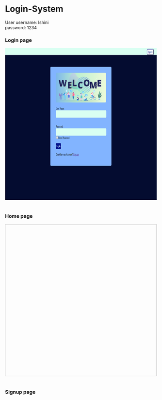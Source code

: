 # Login-System

User username: Ishini <br>password: 1234<br>

<h3>Login page</h3>
<img src="https://github.com/Ishini0818/Login-System/blob/9b5dc3d004dbada54abff994a43aebe82db06868/ScreenShots/login.png" width="500px"; height="500px"><br><br>
<h3>Home page</h3>
<img scr="https://github.com/Ishini0818/Login-System/blob/facd261df3d5ffd4fdbf6bd70dccb376ab0f9039/ScreenShots/home.png" width="500px"; height="500px"><br><br>
<h3>Signup page</h3>
<img scr="https://github.com/Ishini0818/Login-System/blob/9a06d6ae3078b0f8f8d706f531f4da1564bf6aea/ScreenShots/signup.png">
